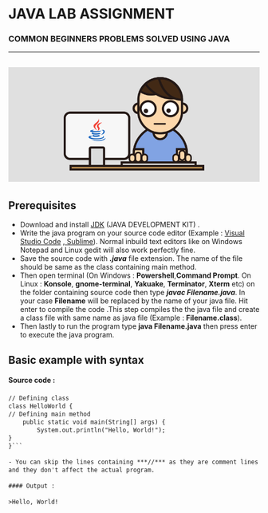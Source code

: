 # **JAVA LAB ASSIGNMENT**
### **COMMON BEGINNERS PROBLEMS SOLVED USING JAVA**
-------
![MarineGEO circle logo](/RESOURCES/java.gif "MarineGEO logo")
-------
## Prerequisites

- Download and install [JDK](https://www.oracle.com/java/technologies/downloads/) (JAVA DEVELOPMENT KIT) .
- Write the java program on your source code editor (Example : [Visual Studio Code](https://code.visualstudio.com/) ,[ Sublime](https://www.sublimetext.com/)). Normal inbuild text editors like on Windows Notepad and Linux gedit will also work perfectly fine.  
- Save the source code with ***.java*** file extension. The name of the file should be same as the class containing main method.
- Then open terminal (On Windows : **Powershell**,**Command Prompt**. On Linux : **Konsole**,  **gnome-terminal**, **Yakuake**, **Terminator**, **Xterm** etc) on the folder containing source code then type ***javac Filename.java***. In your case **Filename** will be replaced by the name of your java file. Hit enter to compile the code .This step compiles the the java file and create a class file with same name as java file (Example : **Filename.class**).
- Then lastly to run the program type **java Filename.java** then press enter to execute the java program.

## Basic example with syntax
#### Source code :

```// Program start
// Defining class
class HelloWorld {
// Defining main method
    public static void main(String[] args) {
        System.out.println("Hello, World!"); 
}
}```

- You can skip the lines containing ***//*** as they are comment lines and they don't affect the actual program.

#### Output :

>Hello, World!

